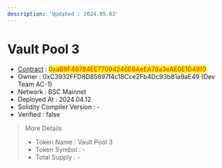 ```yaml
---
description: 'Updated : 2024.05.03'
---
```


# Vault Pool 3

* [Contract](https://bscscan.com/address/0xaB9F46784EE77094246E6AeEA78a3eAE0E1D49f0) : <mark style="color:red;">0xaB9F46784EE77094246E6AeEA78a3eAE0E1D49f0</mark>
* Owner : 0xC3932FFD8D85697f4c18Cce2Fb4Dc93b81a9aE49 (Dev Team AC-1)
* Network : BSC Mainnet
* Deployed At : 2024.04.12
* Solidity Compiler Version : -
* Verified : false

> More Details
>
> * Token Name : Vault Pool 3
> * Token Symbol : -
> * Total Supply : -
